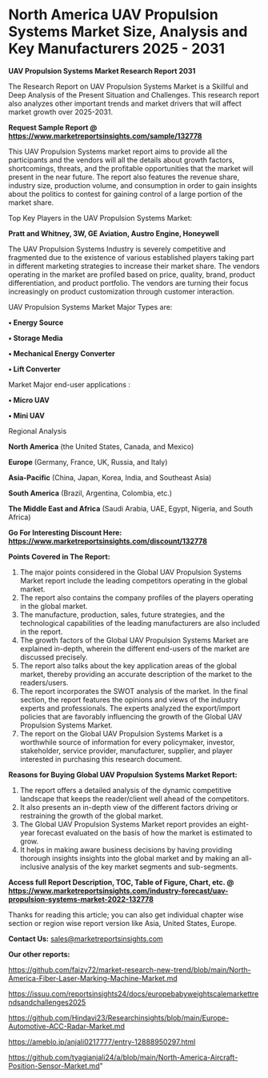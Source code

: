 # North America UAV Propulsion Systems Market Size, Analysis and Key Manufacturers 2025 - 2031

<strong>UAV Propulsion Systems Market Research Report 2031</strong>

The Research Report on UAV Propulsion Systems Market is a Skillful and Deep Analysis of the Present Situation and Challenges. This research report also analyzes other important trends and market drivers that will affect market growth over 2025-2031.

<strong>Request Sample Report @ <a href=https://www.marketreportsinsights.com/sample/132778>https://www.marketreportsinsights.com/sample/132778</a></strong>

This UAV Propulsion Systems market report aims to provide all the participants and the vendors will all the details about growth factors, shortcomings, threats, and the profitable opportunities that the market will present in the near future. The report also features the revenue share, industry size, production volume, and consumption in order to gain insights about the politics to contest for gaining control of a large portion of the market share.

Top Key Players in the UAV Propulsion Systems Market:

<strong>Pratt and Whitney, 3W, GE Aviation, Austro Engine, Honeywell</strong>

The UAV Propulsion Systems Industry is severely competitive and fragmented due to the existence of various established players taking part in different marketing strategies to increase their market share. The vendors operating in the market are profiled based on price, quality, brand, product differentiation, and product portfolio. The vendors are turning their focus increasingly on product customization through customer interaction.

UAV Propulsion Systems Market Major Types are:

<strong>• Energy Source

• Storage Media

• Mechanical Energy Converter

• Lift Converter</strong>

Market Major end-user applications :

<strong>• Micro UAV

• Mini UAV</strong>

Regional Analysis

</u><strong><b>North America</b></strong> (the United States, Canada, and Mexico)

<strong><b>Europe </b></strong>(Germany, France, UK, Russia, and Italy)

<strong><b>Asia-Pacific</b></strong> (China, Japan, Korea, India, and Southeast Asia)

<strong><b>South America</b></strong> (Brazil, Argentina, Colombia, etc.)

<strong><b>The Middle East and Africa</b></strong> (Saudi Arabia, UAE, Egypt, Nigeria, and South Africa)

<strong>Go For Interesting Discount Here: <a href=https://www.marketreportsinsights.com/discount/132778>https://www.marketreportsinsights.com/discount/132778</a></strong>

<strong>Points Covered in The Report:</strong>
<ol>
  <li>The major points considered in the Global UAV Propulsion Systems Market report include the leading competitors operating in the global market.</li>
  <li>The report also contains the company profiles of the players operating in the global market.</li>
  <li>The manufacture, production, sales, future strategies, and the technological capabilities of the leading manufacturers are also included in the report.</li>
  <li>The growth factors of the Global UAV Propulsion Systems Market are explained in-depth, wherein the different end-users of the market are discussed precisely.</li>
  <li>The report also talks about the key application areas of the global market, thereby providing an accurate description of the market to the readers/users.</li>
  <li>The report incorporates the SWOT analysis of the market. In the final section, the report features the opinions and views of the industry experts and professionals. The experts analyzed the export/import policies that are favorably influencing the growth of the Global UAV Propulsion Systems Market.</li>
  <li>The report on the Global UAV Propulsion Systems Market is a worthwhile source of information for every policymaker, investor, stakeholder, service provider, manufacturer, supplier, and player interested in purchasing this research document.</li>
</ol>
<strong>Reasons for Buying Global UAV Propulsion Systems Market Report:</strong>

<ol>
  <li>The report offers a detailed analysis of the dynamic competitive landscape that keeps the reader/client well ahead of the competitors.</li>
  <li>It also presents an in-depth view of the different factors driving or restraining the growth of the global market.</li>
  <li>The Global UAV Propulsion Systems Market report provides an eight-year forecast evaluated on the basis of how the market is estimated to grow.</li>
  <li>It helps in making aware business decisions by having providing thorough insights insights into the global market and by making an all-inclusive analysis of the key market segments and sub-segments.</li>
</ol>
<strong>Access full Report Description, TOC, Table of Figure, Chart, etc. @ <a href=https://www.marketreportsinsights.com/industry-forecast/uav-propulsion-systems-market-2022-132778>https://www.marketreportsinsights.com/industry-forecast/uav-propulsion-systems-market-2022-132778</a></strong>


Thanks for reading this article; you can also get individual chapter wise section or region wise report version like Asia, United States, Europe.

<strong>Contact Us:</strong>
sales@marketreportsinsights.com

<strong>Our other reports:</strong>

<a href=https://github.com/faizy72/market-research-new-trend/blob/main/North-America-Fiber-Laser-Marking-Machine-Market.md>https://github.com/faizy72/market-research-new-trend/blob/main/North-America-Fiber-Laser-Marking-Machine-Market.md</a>

<a href=https://issuu.com/reportsinsights24/docs/europebabyweightscalemarkettrendsandchallenges2025>https://issuu.com/reportsinsights24/docs/europebabyweightscalemarkettrendsandchallenges2025</a>

<a href=https://github.com/Hindavi23/Researchinsights/blob/main/Europe-Automotive-ACC-Radar-Market.md>https://github.com/Hindavi23/Researchinsights/blob/main/Europe-Automotive-ACC-Radar-Market.md</a>

<a href=https://ameblo.jp/anjali0217777/entry-12888950297.html>https://ameblo.jp/anjali0217777/entry-12888950297.html</a>

<a href=https://github.com/tyagianjali24/a/blob/main/North-America-Aircraft-Position-Sensor-Market.md>https://github.com/tyagianjali24/a/blob/main/North-America-Aircraft-Position-Sensor-Market.md</a>"
